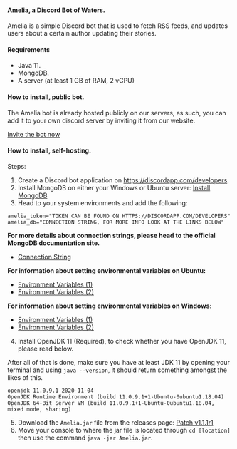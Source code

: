 #### Amelia, a Discord Bot of Waters.

Amelia is a simple Discord bot that is used to fetch RSS feeds, and updates users
about a certain author updating their stories.

#### Requirements
* Java 11.
* MongoDB.
* A server (at least 1 GB of RAM, 2 vCPU)

#### How to install, public bot.

The Amelia bot is already hosted publicly on our servers, as such, you can add it to your own
discord server by inviting it from our website.

[Invite the bot now](https://discord.com/oauth2/authorize?client_id=786464598835986483&scope=bot&permissions=67488832)


#### How to install, self-hosting.

Steps:
1. Create a Discord bot application on https://discordapp.com/developers.
2. Install MongoDB on either your Windows or Ubuntu server: [Install MongoDB](https://docs.mongodb.com/manual/tutorial/install-mongodb-on-ubuntu/)
3. Head to your system environments and add the following:
```
amelia_token="TOKEN CAN BE FOUND ON HTTPS://DISCORDAPP.COM/DEVELOPERS"
amelia_db="CONNECTION STRING, FOR MORE INFO LOOK AT THE LINKS BELOW"
```

**For more details about connection strings, please head to the official MongoDB documentation site.**
* [Connection String](https://docs.mongodb.com/manual/reference/connection-string/)

**For information about setting environmental variables on Ubuntu:**
* [Environment Variables (1)](https://mkyong.com/linux/how-to-set-environment-variable-in-ubuntu)
* [Environment Variables (2)](https://help.ubuntu.com/community/EnvironmentVariables)

**For information about setting environmental variables on Windows:**
* [Environment Variables (1)](https://docs.oracle.com/en/database/oracle/r-enterprise/1.5.1/oread/creating-and-modifying-environment-variables-on-windows.html)
* [Environment Variables (2)](https://www.computerhope.com/issues/ch000549.htm)

4. Install OpenJDK 11 (Required), to check whether you have OpenJDK 11, please read below.

After all of that is done, make sure you have at least JDK 11 by opening your terminal and using `java --version`, it should return something amongst the likes of this.

```
openjdk 11.0.9.1 2020-11-04
OpenJDK Runtime Environment (build 11.0.9.1+1-Ubuntu-0ubuntu1.18.04)
OpenJDK 64-Bit Server VM (build 11.0.9.1+1-Ubuntu-0ubuntu1.18.04, mixed mode, sharing)
```

5. Download the `Amelia.jar` file from the releases page: [Patch v1.1.1r1](https://github.com/ManaNet/Amelia/releases/tag/v1.1.1r1)
6. Move your console to where the jar file is located through `cd [location]` then use the command `java -jar Amelia.jar`.

